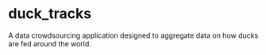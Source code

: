 # duck_tracks
A data crowdsourcing application designed to aggregate data on how ducks are fed around the world.
